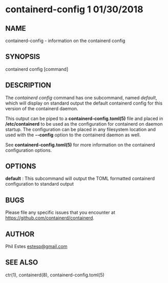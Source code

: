# containerd-config 1 01/30/2018

## NAME

containerd-config - information on the containerd config

## SYNOPSIS

containerd config [command]

## DESCRIPTION

The *containerd config* command has one subcommand, named *default*, which
will display on standard output the default containerd config for this version
of the containerd daemon.

This output can be piped to a __containerd-config.toml(5)__ file and placed in
**/etc/containerd** to be used as the configuration for containerd on daemon
startup. The configuration can be placed in any filesystem location and used
with the **--config** option to the containerd daemon as well.

See __containerd-config.toml(5)__ for more information on the containerd
configuration options.

## OPTIONS

**default**
: This subcommand will output the TOML formatted containerd configuration to standard output

## BUGS

Please file any specific issues that you encounter at
https://github.com/containerd/containerd.

## AUTHOR

Phil Estes <estesp@gmail.com>

## SEE ALSO

ctr(1), containerd(8), containerd-config.toml(5)
